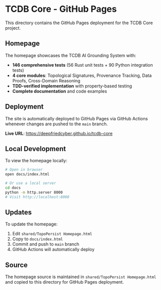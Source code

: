 # TCDB Core - GitHub Pages

This directory contains the GitHub Pages deployment for the TCDB Core project.

## Homepage

The homepage showcases the TCDB AI Grounding System with:

- **146 comprehensive tests** (56 Rust unit tests + 90 Python integration tests)
- **4 core modules**: Topological Signatures, Provenance Tracking, Data Proofs, Cross-Domain Reasoning
- **TDD-verified implementation** with property-based testing
- **Complete documentation** and code examples

## Deployment

The site is automatically deployed to GitHub Pages via GitHub Actions whenever changes are pushed to the `main` branch.

**Live URL**: https://deepfriedcyber.github.io/tcdb-core

## Local Development

To view the homepage locally:

```bash
# Open in browser
open docs/index.html

# Or use a local server
cd docs
python -m http.server 8000
# Visit http://localhost:8000
```

## Updates

To update the homepage:

1. Edit `shared/TopoPersist Homepage.html`
2. Copy to `docs/index.html`
3. Commit and push to `main` branch
4. GitHub Actions will automatically deploy

## Source

The homepage source is maintained in `shared/TopoPersist Homepage.html` and copied to this directory for GitHub Pages deployment.

